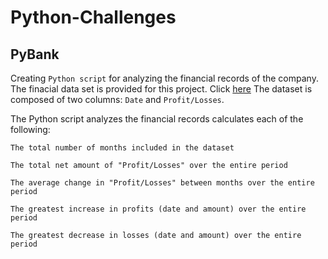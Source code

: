 # Python-Challenges

## PyBank
Creating `Python script` for analyzing the financial records of the company. The finacial data set is provided for this project. Click [here](https://github.com/mserobabina/Python-Challenges/blob/master/PyBank/Resources/budget_data.csv)
The dataset is composed of two columns: `Date` and `Profit/Losses`.

The Python script analyzes the financial records calculates each of the following:

    The total number of months included in the dataset

    The total net amount of "Profit/Losses" over the entire period

    The average change in "Profit/Losses" between months over the entire period

    The greatest increase in profits (date and amount) over the entire period

    The greatest decrease in losses (date and amount) over the entire period

